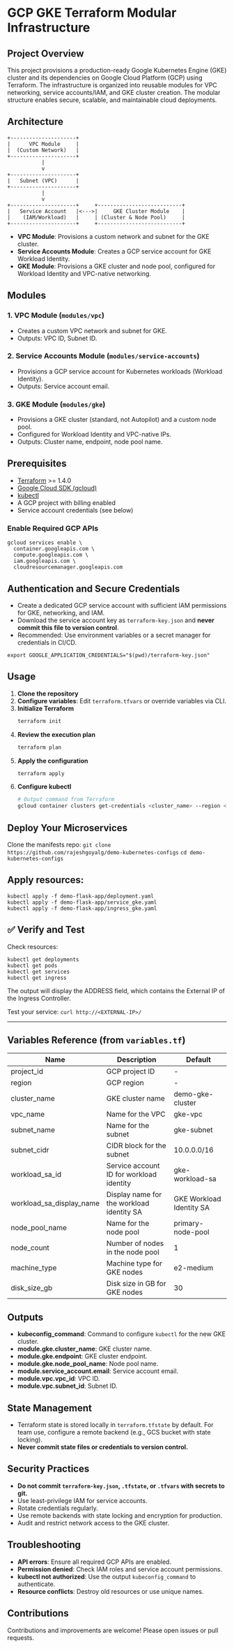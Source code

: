 # GCP GKE Terraform Modular Infrastructure

## Project Overview
This project provisions a production-ready Google Kubernetes Engine (GKE) cluster and its dependencies on Google Cloud Platform (GCP) using Terraform. The infrastructure is organized into reusable modules for VPC networking, service accounts/IAM, and GKE cluster creation. The modular structure enables secure, scalable, and maintainable cloud deployments.

## Architecture
```
+---------------------+
|      VPC Module     |
|  (Custom Network)   |
+---------------------+
           |
           v
+---------------------+
|   Subnet (VPC)      |
+---------------------+
           |
           v
+---------------------+     +---------------------------+
|   Service Account   |<--->|     GKE Cluster Module    |
|    (IAM/Workload)   |     | (Cluster & Node Pool)     |
+---------------------+     +---------------------------+
```
- **VPC Module**: Provisions a custom network and subnet for the GKE cluster.
- **Service Accounts Module**: Creates a GCP service account for GKE Workload Identity.
- **GKE Module**: Provisions a GKE cluster and node pool, configured for Workload Identity and VPC-native networking.

## Modules
### 1. VPC Module (`modules/vpc`)
- Creates a custom VPC network and subnet for GKE.
- Outputs: VPC ID, Subnet ID.

### 2. Service Accounts Module (`modules/service-accounts`)
- Provisions a GCP service account for Kubernetes workloads (Workload Identity).
- Outputs: Service account email.

### 3. GKE Module (`modules/gke`)
- Provisions a GKE cluster (standard, not Autopilot) and a custom node pool.
- Configured for Workload Identity and VPC-native IPs.
- Outputs: Cluster name, endpoint, node pool name.

## Prerequisites
- [Terraform](https://www.terraform.io/) >= 1.4.0
- [Google Cloud SDK (gcloud)](https://cloud.google.com/sdk/docs/install)
- [kubectl](https://kubernetes.io/docs/tasks/tools/)
- A GCP project with billing enabled
- Service account credentials (see below)

### Enable Required GCP APIs
```
gcloud services enable \
  container.googleapis.com \
  compute.googleapis.com \
  iam.googleapis.com \
  cloudresourcemanager.googleapis.com
```

## Authentication and Secure Credentials
- Create a dedicated GCP service account with sufficient IAM permissions for GKE, networking, and IAM.
- Download the service account key as `terraform-key.json` and **never commit this file to version control**.
- Recommended: Use environment variables or a secret manager for credentials in CI/CD.

```
export GOOGLE_APPLICATION_CREDENTIALS="$(pwd)/terraform-key.json"
```

## Usage
1. **Clone the repository**
2. **Configure variables**: Edit `terraform.tfvars` or override variables via CLI.
3. **Initialize Terraform**
   ```sh
   terraform init
   ```
4. **Review the execution plan**
   ```sh
   terraform plan
   ```
5. **Apply the configuration**
   ```sh
   terraform apply
   ```
6. **Configure kubectl**
   ```sh
   # Output command from Terraform
   gcloud container clusters get-credentials <cluster_name> --region <region> --project <project_id>
   ```

## Deploy Your Microservices
Clone the manifests repo:
`git clone https://github.com/rajeshgoyalg/demo-kubernetes-configs`
`cd demo-kubernetes-configs`

## Apply resources:
```
kubectl apply -f demo-flask-app/deployment.yaml
kubectl apply -f demo-flask-app/service_gke.yaml
kubectl apply -f demo-flask-app/ingress_gke.yaml
```
## ✅ Verify and Test

Check resources:
```
kubectl get deployments
kubectl get pods
kubectl get services
kubectl get ingress
```

The output will display the ADDRESS field, which contains the External IP of the Ingress Controller.

Test your service:
`curl http://<EXTERNAL-IP>/`

---

## Variables Reference (from `variables.tf`)
| Name                     | Description                                         | Default               |
|--------------------------|-----------------------------------------------------|-----------------------|
| project_id               | GCP project ID                                      | -                     |
| region                   | GCP region                                          | -                     |
| cluster_name             | GKE cluster name                                    | demo-gke-cluster      |
| vpc_name                 | Name for the VPC                                    | gke-vpc               |
| subnet_name              | Name for the subnet                                 | gke-subnet            |
| subnet_cidr              | CIDR block for the subnet                           | 10.0.0.0/16           |
| workload_sa_id           | Service account ID for workload identity            | gke-workload-sa       |
| workload_sa_display_name | Display name for the workload identity SA           | GKE Workload Identity SA |
| node_pool_name           | Name for the node pool                              | primary-node-pool     |
| node_count               | Number of nodes in the node pool                    | 1                     |
| machine_type             | Machine type for GKE nodes                          | e2-medium             |
| disk_size_gb             | Disk size in GB for GKE nodes                       | 30                    |

## Outputs
- **kubeconfig_command**: Command to configure `kubectl` for the new GKE cluster.
- **module.gke.cluster_name**: GKE cluster name.
- **module.gke.endpoint**: GKE cluster endpoint.
- **module.gke.node_pool_name**: Node pool name.
- **module.service_account.email**: Service account email.
- **module.vpc.vpc_id**: VPC ID.
- **module.vpc.subnet_id**: Subnet ID.

## State Management
- Terraform state is stored locally in `terraform.tfstate` by default. For team use, configure a remote backend (e.g., GCS bucket with state locking).
- **Never commit state files or credentials to version control.**

## Security Practices
- **Do not commit `terraform-key.json`, `.tfstate`, or `.tfvars` with secrets to git.**
- Use least-privilege IAM for service accounts.
- Rotate credentials regularly.
- Use remote backends with state locking and encryption for production.
- Audit and restrict network access to the GKE cluster.

## Troubleshooting
- **API errors**: Ensure all required GCP APIs are enabled.
- **Permission denied**: Check IAM roles and service account permissions.
- **kubectl not authorized**: Use the output `kubeconfig_command` to authenticate.
- **Resource conflicts**: Destroy old resources or use unique names.

## Contributions
Contributions and improvements are welcome! Please open issues or pull requests.
